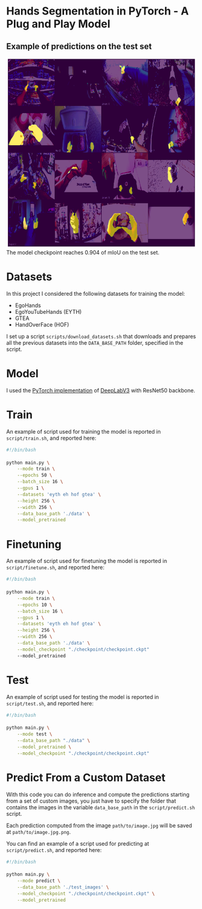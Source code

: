 # Hands Segmentation in PyTorch - A Plug and Play Model

## Example of predictions on the test set
![alt text](test_preds.png "Title")
The model checkpoint reaches 0.904 of mIoU on the test set.

# Datasets
In this project I considered the following datasets for training the model:
- EgoHands
- EgoYouTubeHands (EYTH) 
- GTEA
- HandOverFace (HOF)

I set up a script `scripts/download_datasets.sh` that downloads and prepares all the previous datasets into the `DATA_BASE_PATH` folder, specified in the script.


# Model
I used the [PyTorch implementation](https://pytorch.org/vision/stable/models.html#semantic-segmentation) of  [DeepLabV3](https://arxiv.org/abs/1706.05587) with ResNet50 backbone.

# Train
An example of script used for training the model is reported in `script/train.sh`, and reported here:

```bash
#!/bin/bash

python main.py \
    --mode train \
    --epochs 50 \
    --batch_size 16 \
    --gpus 1 \
    --datasets 'eyth eh hof gtea' \
    --height 256 \
    --width 256 \
    --data_base_path './data' \
    --model_pretrained
```

# Finetuning
An example of script used for finetuning the model is reported in `script/finetune.sh`, and reported here:

```bash
#!/bin/bash

python main.py \
    --mode train \
    --epochs 10 \
    --batch_size 16 \
    --gpus 1 \
    --datasets 'eyth eh hof gtea' \
    --height 256 \
    --width 256 \
    --data_base_path './data' \
    --model_checkpoint "./checkpoint/checkpoint.ckpt"
    --model_pretrained
```

# Test
An example of script used for testing the model is reported in `script/test.sh`, and reported here:

```bash
#!/bin/bash

python main.py \
    --mode test \
    --data_base_path "./data" \
    --model_pretrained \
    --model_checkpoint "./checkpoint/checkpoint.ckpt"
```

# Predict From a Custom Dataset
With this code you can do inference and compute the predictions starting from a set of custom images, you just have to specify the folder that contains the images in the variable `data_base_path` in the `script/predict.sh` script.

Each prediction computed from the image `path/to/image.jpg` will be saved at `path/to/image.jpg.png`. 

You can find an example of a script used for predicting at `script/predict.sh`, and reported here: 

```bash
#!/bin/bash

python main.py \
    --mode predict \
    --data_base_path './test_images' \
    --model_checkpoint "./checkpoint/checkpoint.ckpt" \
    --model_pretrained
```
